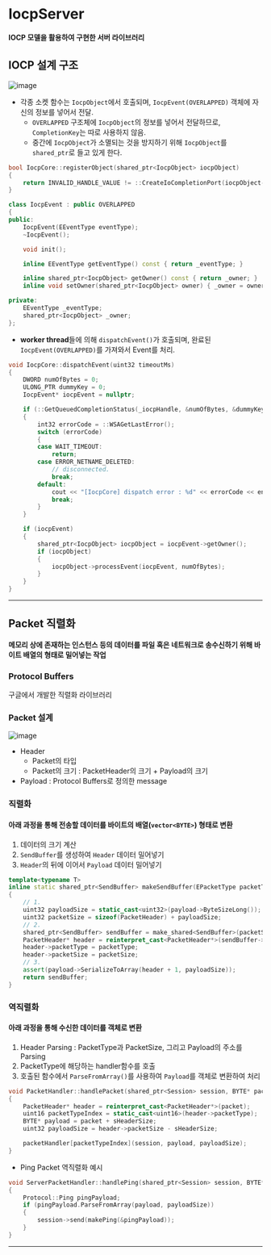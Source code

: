 # IocpServer
**IOCP 모델을 활용하여 구현한 서버 라이브러리**
## IOCP 설계 구조
![image](https://github.com/Wseop/IocpServer/assets/18005580/ec0cb6a6-e8f9-40a7-bfcc-2b6ed18687bc)
- 각종 소켓 함수는 `IocpObject`에서 호출되며, `IocpEvent(OVERLAPPED)` 객체에 자신의 정보를 넣어서 전달.
  - `OVERLAPPED` 구조체에 `IocpObject`의 정보를 넣어서 전달하므로, `CompletionKey`는 따로 사용하지 않음.
  - 중간에 `IocpObject`가 소멸되는 것을 방지하기 위해 `IocpObject`를 `shared_ptr`로 들고 있게 한다.
```cpp
bool IocpCore::registerObject(shared_ptr<IocpObject> iocpObject)
{
	return INVALID_HANDLE_VALUE != ::CreateIoCompletionPort(iocpObject->getHandle(), _iocpHandle, 0, 0);
}
```
```cpp
class IocpEvent : public OVERLAPPED
{
public:
	IocpEvent(EEventType eventType);
	~IocpEvent();

	void init();

	inline EEventType getEventType() const { return _eventType; }

	inline shared_ptr<IocpObject> getOwner() const { return _owner; }
	inline void setOwner(shared_ptr<IocpObject> owner) { _owner = owner; }

private:
	EEventType _eventType;
	shared_ptr<IocpObject> _owner;
};
```
- **worker thread**들에 의해 `dispatchEvent()`가 호출되며, 완료된 `IocpEvent(OVERLAPPED)`를 가져와서 Event를 처리.
```cpp
void IocpCore::dispatchEvent(uint32 timeoutMs)
{
	DWORD numOfBytes = 0;
	ULONG_PTR dummyKey = 0;
	IocpEvent* iocpEvent = nullptr;

	if (::GetQueuedCompletionStatus(_iocpHandle, &numOfBytes, &dummyKey, reinterpret_cast<LPOVERLAPPED*>(&iocpEvent), timeoutMs) == false)
	{
		int32 errorCode = ::WSAGetLastError();
		switch (errorCode)
		{
		case WAIT_TIMEOUT:
			return;
		case ERROR_NETNAME_DELETED:
			// disconnected.
			break;
		default:
			cout << "[IocpCore] dispatch error : %d" << errorCode << endl;
			break;
		}
	}

	if (iocpEvent)
	{
		shared_ptr<IocpObject> iocpObject = iocpEvent->getOwner();
		if (iocpObject)
		{
			iocpObject->processEvent(iocpEvent, numOfBytes);
		}
	}
}
```

<hr>

## Packet 직렬화
**메모리 상에 존재하는 인스턴스 등의 데이터를 파일 혹은 네트워크로 송수신하기 위해 바이트 배열의 형태로 밀어넣는 작업**
### Protocol Buffers
구글에서 개발한 직렬화 라이브러리
### Packet 설계
![image](https://github.com/Wseop/IocpServer/assets/18005580/fc5d4189-b753-4b55-8347-7f2c08ca6765)
- Header
  - Packet의 타입
  - Packet의 크기 : PacketHeader의 크기 + Payload의 크기
- Payload : Protocol Buffers로 정의한 message <br>
### 직렬화
#### 아래 과정을 통해 전송할 데이터를 바이트의 배열(`vector<BYTE>`) 형태로 변환
1. 데이터의 크기 계산
2. `SendBuffer`를 생성하여 `Header` 데이터 밀어넣기
3. `Header`의 뒤에 이어서 `Payload` 데이터 밀어넣기
```cpp
template<typename T>
inline static shared_ptr<SendBuffer> makeSendBuffer(EPacketType packetType, T* payload)
{
	// 1.
	uint32 payloadSize = static_cast<uint32>(payload->ByteSizeLong());
	uint32 packetSize = sizeof(PacketHeader) + payloadSize;
	// 2.
	shared_ptr<SendBuffer> sendBuffer = make_shared<SendBuffer>(packetSize);
	PacketHeader* header = reinterpret_cast<PacketHeader*>(sendBuffer->getBuffer());
	header->packetType = packetType;
	header->packetSize = packetSize;
	// 3.
	assert(payload->SerializeToArray(header + 1, payloadSize));
	return sendBuffer;
}
```
### 역직렬화
#### 아래 과정을 통해 수신한 데이터를 객체로 변환
1. Header Parsing : PacketType과 PacketSize, 그리고 Payload의 주소를 Parsing
2. PacketType에 해당하는 handler함수를 호출
3. 호출된 함수에서 `ParseFromArray()`를 사용하여 `Payload`를 객체로 변환하여 처리
```cpp
void PacketHandler::handlePacket(shared_ptr<Session> session, BYTE* packet)
{
	PacketHeader* header = reinterpret_cast<PacketHeader*>(packet);
	uint16 packetTypeIndex = static_cast<uint16>(header->packetType);
	BYTE* payload = packet + sHeaderSize;
	uint32 payloadSize = header->packetSize - sHeaderSize;

	packetHandler[packetTypeIndex](session, payload, payloadSize);
}
```
- Ping Packet 역직렬화 예시
```cpp
void ServerPacketHandler::handlePing(shared_ptr<Session> session, BYTE* payload, uint32 payloadSize)
{
	Protocol::Ping pingPayload;
	if (pingPayload.ParseFromArray(payload, payloadSize))
	{
		session->send(makePing(&pingPayload));
	}
}
```

<hr>

